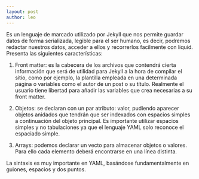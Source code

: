 ```yaml
---
layout: post
author: leo
---
```


Es un lenguaje de marcado utilizado por Jekyll que nos permite guardar datos de forma serializada, legible para el ser humano, es decir, podremos redactar nuestros datos, acceder a ellos y recorrerlos facilmente con liquid. Presenta las siguientes características:

1. Front matter: es la cabecera de los archivos que contendrá cierta información que será de utilidad para Jekyll a la hora de compilar el sitio, como por ejemplo, la plantilla empleada en una determinada página o variables como el autor de un post o su título. Realmente el usuario tiene libertad para añadir las variables que crea necesarias a su front matter.

2. Objetos: se declaran con un par atributo: valor, pudiendo aparecer objetos anidados que tendrán que ser indexados con espacios simples a continuación del objeto principal. Es importante utilizar espacios simples y no tabulaciones ya que el lenguaje YAML solo reconoce el espaciado simple.

3. Arrays: podemos declarar un vecto para almacenar objetos o valores. Para ello cada elemento deberá encontrarse en una línea distinta.

La sintaxis es muy importante en YAML, basándose fundamentalmente en guiones, espacios y dos puntos.